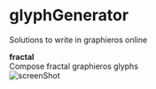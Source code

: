 # glyphGenerator

Solutions to write in graphieros online

<b>fractal</b><br>
Compose fractal graphieros glyphs
<br>
![screenShot](<img src="https://github.com/graphieros/glyphGenerator/blob/master/fractal/gcsc.png" width="200px">)


